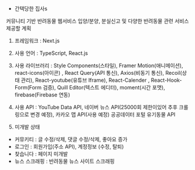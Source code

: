 - 간택당한 집사s

커뮤니티 기반 반려동물 웹서비스
입양/분양, 분실신고 및 다양한 반려동물 관련 서비스 제공할 계획

1. 프레임워크 : Next.js
2. 사용 언어 : TypeScript, React.js
3. 사용 라이브러리 : Style Components(스타일), Framer Motion(애니메이션), react-icons(아이콘)
   , React Query(API 통신), Axios(비동기 통신), Recoil(상태 관리), React-youtube(유튜브 Iframe), React-Calender
   , React-Hook-Form(Form 검증), Quill Editor(텍스트 에디터), moment(시간 포맷), firebase(Firebase 연동)
4. 사용 API : YouTube Data API, 네이버 뉴스 API(25000회 제한이있어 추후 크롤링으로 변경 예정), 카카오 맵 API(사용 예정)
   공공데이터 포털 유기동물 API

5. 미개발 상태

- 커뮤키티 : 글 수정/삭제, 댓글 수정/삭제, 좋아요 증가
- 로그인 : 회원가입(주소 API), 계정정보 (수정, 탈퇴)
- 찾습니다 : 페이지 미개발
- 뉴스 스크래핑 : 반려동물 뉴스 사이트 스크래핑
